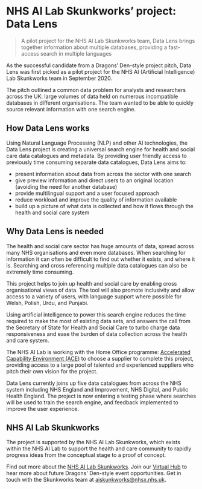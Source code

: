 # NHS AI Lab Skunkworks’ project: Data Lens

> A pilot project for the NHS AI Lab Skunkworks team, Data Lens brings together information about multiple databases, providing a fast-access search in multiple languages

As the successful candidate from a Dragons’ Den-style project pitch, Data Lens was first picked as a pilot project for the NHS AI (Artificial Intelligence) Lab Skunkworks team in September 2020.

The pitch outlined a common data problem for analysts and researchers across the UK: large volumes of data held on numerous incompatible databases in different organisations. The team wanted to be able to quickly source relevant information with one search engine.

## How Data Lens works
Using Natural Language Processing (NLP) and other AI technologies, the Data Lens project is creating a universal search engine for health and social care data catalogues and metadata. By providing user friendly access to previously time consuming separate data catalogues, Data Lens aims to:

- present information about data from across the sector with one search
- give preview information and direct users to an original location (avoiding the need for another database)
- provide multilingual support and a user focused approach
- reduce workload and improve the quality of information available
- build up a picture of what data is collected and how it flows through the health and social care system

## Why Data Lens is needed
The health and social care sector has huge amounts of data, spread across many NHS organisations and even more databases. When searching for information it can often be difficult to find out whether it exists, and where it is. Searching and cross referencing multiple data catalogues can also be extremely time consuming. 

This project helps to join up health and social care by enabling cross organisational views of data. The tool will also promote inclusivity and allow access to a variety of users, with language support where possible for Welsh, Polish, Urdu, and Punjabi.

Using artificial intelligence to power this search engine reduces the time required to make the most of existing data sets, and answers the call from the Secretary of State for Health and Social Care to turbo charge data responsiveness and ease the burden of data collection across the health and care system.

The NHS AI Lab is working with the Home Office programme: [Accelerated Capability Environment (ACE)](https://www.gov.uk/government/groups/accelerated-capability-environment-ace) to choose a supplier to complete this project, providing access to a large pool of talented and experienced suppliers who pitch their own vision for the project.

Data Lens currently joins up five data catalogues from across the NHS system including NHS England and Improvement, NHS Digital, and Public Health England. The project is now entering a testing phase where searches will be used to train the search engine, and feedback implemented to improve the user experience.

## NHS AI Lab Skunkworks
The project is supported by the NHS AI Lab Skunkworks, which exists within the NHS AI Lab to support the health and care community to rapidly progress ideas from the conceptual stage to a proof of concept.

Find out more about the [NHS AI Lab Skunkworks](https://www.nhsx.nhs.uk/ai-lab/ai-lab-programmes/skunkworks/).
Join our [Virtual Hub](https://future.nhs.uk/connect.ti/system/text/register) to hear more about future Dragons' Den-style event opportunities.
Get in touch with the Skunkworks team at [aiskunkworks@nhsx.nhs.uk](aiskunkworks@nhsx.nhs.uk).
